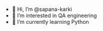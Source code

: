 - 👋 Hi, I’m @sapana-karki
- 👀 I’m interested in QA engineering 
- 🌱 I’m currently learning Python 
  

<!---
sapana-k11/sapana-k11 is a ✨ special ✨ repository because its `README.md` (this file) appears on your GitHub profile.
You can click the Preview link to take a look at your changes.
--->
